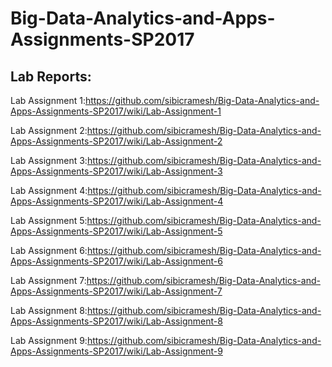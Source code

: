 # Big-Data-Analytics-and-Apps-Assignments-SP2017

## Lab Reports:

Lab Assignment 1:https://github.com/sibicramesh/Big-Data-Analytics-and-Apps-Assignments-SP2017/wiki/Lab-Assignment-1

Lab Assignment 2:https://github.com/sibicramesh/Big-Data-Analytics-and-Apps-Assignments-SP2017/wiki/Lab-Assignment-2

Lab Assignment 3:https://github.com/sibicramesh/Big-Data-Analytics-and-Apps-Assignments-SP2017/wiki/Lab-Assignment-3

Lab Assignment 4:https://github.com/sibicramesh/Big-Data-Analytics-and-Apps-Assignments-SP2017/wiki/Lab-Assignment-4

Lab Assignment 5:https://github.com/sibicramesh/Big-Data-Analytics-and-Apps-Assignments-SP2017/wiki/Lab-Assignment-5

Lab Assignment 6:https://github.com/sibicramesh/Big-Data-Analytics-and-Apps-Assignments-SP2017/wiki/Lab-Assignment-6

Lab Assignment 7:https://github.com/sibicramesh/Big-Data-Analytics-and-Apps-Assignments-SP2017/wiki/Lab-Assignment-7

Lab Assignment 8:https://github.com/sibicramesh/Big-Data-Analytics-and-Apps-Assignments-SP2017/wiki/Lab-Assignment-8

Lab Assignment 9:https://github.com/sibicramesh/Big-Data-Analytics-and-Apps-Assignments-SP2017/wiki/Lab-Assignment-9
